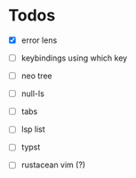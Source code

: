 # Todos

- [x] error lens
- [ ] keybindings using which key
- [ ] neo tree
- [ ] null-ls
- [ ] tabs
- [ ] lsp list
- [ ] typst
- [ ] rustacean vim (?)

